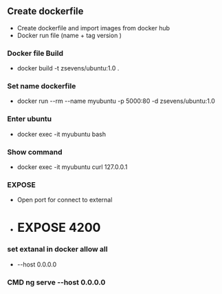 
## Create dockerfile
* Create dockerfile and import images from docker hub
* Docker run file (name + tag version )

### Docker file Build
* docker build -t zsevens/ubuntu:1.0 . 

### Set name dockerfile
* docker run --rm --name myubuntu -p 5000:80 -d zsevens/ubuntu:1.0

### Enter ubuntu
* docker exec -it myubuntu bash

### Show command
* docker exec -it myubuntu curl 127.0.0.1

### EXPOSE
* Open port for connect to external
* # EXPOSE 4200

### set extanal in docker allow all
* --host 0.0.0.0

### CMD ng serve --host 0.0.0.0